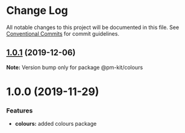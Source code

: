# Change Log

All notable changes to this project will be documented in this file.
See [Conventional Commits](https://conventionalcommits.org) for commit guidelines.

## [1.0.1](https://github.com/telus/pm-kit/compare/@pm-kit/colours@1.0.0...@pm-kit/colours@1.0.1) (2019-12-06)

**Note:** Version bump only for package @pm-kit/colours





# 1.0.0 (2019-11-29)

### Features

- **colours:** added colours package
